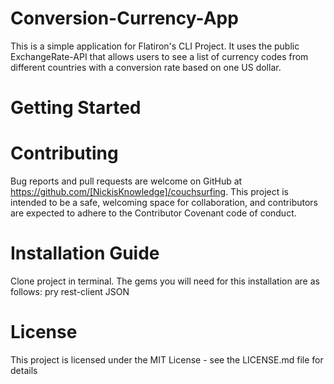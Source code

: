 # Conversion-Currency-App
This is a simple application for Flatiron's CLI Project.  It uses the public ExchangeRate-API that allows users to see a list of currency codes from different countries with a conversion rate based on one US dollar. 

# Getting Started

# Contributing
Bug reports and pull requests are welcome on GitHub at https://github.com/[NickisKnowledge]/couchsurfing.
This project is intended to be a safe, welcoming space for collaboration, and contributors are expected to adhere to the Contributor Covenant code of conduct.

# Installation Guide
Clone project in terminal.
The gems you will need for this installation are as follows:
pry
rest-client
JSON

# License
This project is licensed under the MIT License - see the LICENSE.md file for details
